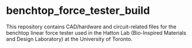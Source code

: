 # benchtop_force_tester_build
This repository contains CAD/hardware and circuit-related files for the benchtop linear force tester used in the Hatton Lab (Bio-Inspired Materials and Design Laboratory) at the University of Toronto.

